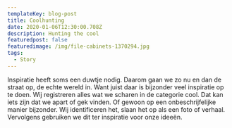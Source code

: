 ```yaml
---
templateKey: blog-post
title: Coolhunting
date: 2020-01-06T12:30:00.708Z
description: Hunting the cool
featuredpost: false
featuredimage: /img/file-cabinets-1370294.jpg
tags:
  - Story
---
```

Inspiratie heeft soms een duwtje nodig. Daarom gaan we zo nu en dan de straat op, de echte wereld in. Want juist daar is bijzonder veel inspiratie op te doen. Wij registreren alles wat we scharen in de categorie cool. Dat kan iets zijn dat we apart of gek vinden. Of gewoon op een onbeschrijfelijke manier bijzonder. Wij identificeren het, slaan het op als een foto of verhaal. Vervolgens gebruiken we dit ter inspiratie voor onze ideeën.

